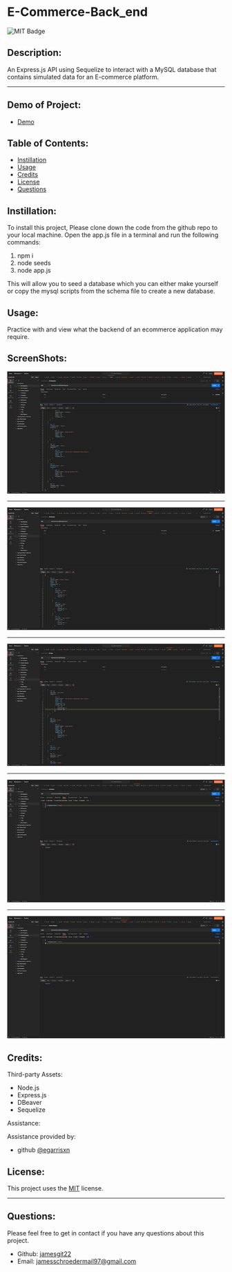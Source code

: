 # E-Commerce-Back_end

  ![MIT Badge](https://img.shields.io/badge/License-MIT-yellow.svg)

  ## Description:
        
  An Express.js API using Sequelize to interact with a MySQL database that contains simulated data for an E-commerce platform.
    
  ---

  ## Demo of Project:
  - [Demo](https://watch.screencastify.com/v/ybh76KFJyU4ev0CfTr0Z)
  
  ## Table of Contents:
    
  - [Instillation](#instillation)
  - [Usage](#usage)
  - [Credits](#credits)
  - [License](#license)
  - [Questions](#questions)
  
  ## Instillation:
  
  To install this project, Please clone down the code from the github repo to your local machine. Open the app.js file in a terminal and run the following commands: 
  1. npm i
  2. node seeds
  3. node app.js
  
  This will allow you to seed a database which you can either make yourself or copy the mysql scripts from the schema file to create a new database.
  
  ## Usage:
  
  Practice with and view what the backend of an ecommerce application may require.
  
  ## ScreenShots:
  ![Alt text](assets/images/all_category.png)

  ---

  ![Alt text](assets/images/all_products.png)

  ---

  ![Alt text](assets/images/all_tags.png)
  
  ---

  ![Alt text](assets/images/update_category.png)

  ---

  ![Alt text](assets/images/create_category.png)

  ## Credits:
  
  Third-party Assets:
  - Node.js
  - Express.js
  - DBeaver
  - Sequelize

  Assistance:

  Assistance provided by:
  - github [@egarrisxn](https://github.com/EGARRISXN)

  ## License:
  
  This project uses the [MIT](https://opensource.org/licenses/MIT) license.

  ---
  
  ## Questions:

  Please feel free to get in contact if you have any questions about this project.

  - Github: [jamesgit22](https://github.com/jamesgit22)
  - Email: jamesschroedermail97@gmail.com